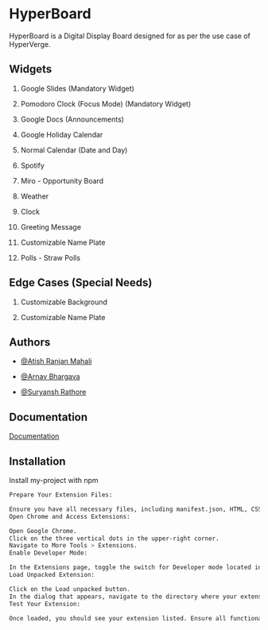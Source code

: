 
# HyperBoard

HyperBoard is a Digital Display Board designed for as per the use case of HyperVerge.


## Widgets
1. Google Slides (Mandatory Widget)

2. Pomodoro Clock (Focus Mode) (Mandatory Widget)

3. Google Docs (Announcements)

4. Google Holiday Calendar

5. Normal Calendar (Date and Day)

6. Spotify

7. Miro - Opportunity Board

8. Weather

9. Clock

10. Greeting Message

11. Customizable Name Plate

12. Polls - Straw Polls
## Edge Cases (Special Needs)
1. Customizable Background

2. Customizable Name Plate
## Authors
- [@Atish Ranjan Mahali](https://github.com/atishmahali)

- [@Arnav Bhargava](https://github.com/SOURHEAD)

- [@Suryansh Rathore](https://github.com/suryansh4424)


## Documentation

[Documentation](https://linktodocumentation)


## Installation

Install my-project with npm

```bash
Prepare Your Extension Files:

Ensure you have all necessary files, including manifest.json, HTML, CSS, JavaScript, and any assets (images, icons).
Open Chrome and Access Extensions:

Open Google Chrome.
Click on the three vertical dots in the upper-right corner.
Navigate to More Tools > Extensions.
Enable Developer Mode:

In the Extensions page, toggle the switch for Developer mode located in the top-right corner.
Load Unpacked Extension:

Click on the Load unpacked button.
In the dialog that appears, navigate to the directory where your extension files are located and select the folder.
Test Your Extension:

Once loaded, you should see your extension listed. Ensure all functionalities, especially the mandatory widgets (Google Slides and Pomodoro Clock), are working properly.

```
    
